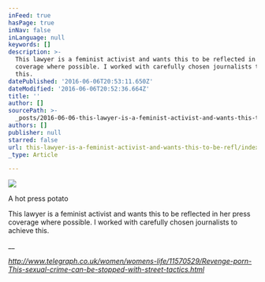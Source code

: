 ```yaml
---
inFeed: true
hasPage: true
inNav: false
inLanguage: null
keywords: []
description: >-
  This lawyer is a feminist activist and wants this to be reflected in her press
  coverage where possible. I worked with carefully chosen journalists to achieve
  this.
datePublished: '2016-06-06T20:53:11.650Z'
dateModified: '2016-06-06T20:52:36.664Z'
title: ''
author: []
sourcePath: >-
  _posts/2016-06-06-this-lawyer-is-a-feminist-activist-and-wants-this-to-be-refl.md
authors: []
publisher: null
starred: false
url: this-lawyer-is-a-feminist-activist-and-wants-this-to-be-refl/index.html
_type: Article

---
```

![](https://the-grid-user-content.s3-us-west-2.amazonaws.com/85cb5a14-0297-46e6-b7f0-696e7b9d6eb2.png)

A hot press potato

This lawyer is a feminist activist and wants this to be reflected in her press coverage where possible. I worked with carefully chosen journalists to achieve this.

__

_http://www.telegraph.co.uk/women/womens-life/11570529/Revenge-porn-This-sexual-crime-can-be-stopped-with-street-tactics.html_
